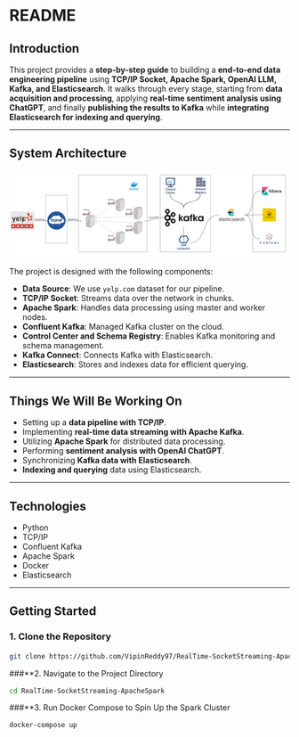 # README

## Introduction

This project provides a **step-by-step guide** to building a **end-to-end data engineering pipeline** using **TCP/IP Socket, Apache Spark, OpenAI LLM, Kafka, and Elasticsearch**. It walks through every stage, starting from **data acquisition and processing**, applying **real-time sentiment analysis using ChatGPT**, and finally **publishing the results to Kafka** while **integrating Elasticsearch for indexing and querying**.

---

## System Architecture

![System Architecture](media/System_architecture.png) 

The project is designed with the following components:

- **Data Source**: We use `yelp.com` dataset for our pipeline.
- **TCP/IP Socket**: Streams data over the network in chunks.
- **Apache Spark**: Handles data processing using master and worker nodes.
- **Confluent Kafka**: Managed Kafka cluster on the cloud.
- **Control Center and Schema Registry**: Enables Kafka monitoring and schema management.
- **Kafka Connect**: Connects Kafka with Elasticsearch.
- **Elasticsearch**: Stores and indexes data for efficient querying.

---

## **Things We Will Be Working On**
- Setting up a **data pipeline with TCP/IP**.
- Implementing **real-time data streaming with Apache Kafka**.
- Utilizing **Apache Spark** for distributed data processing.
- Performing **sentiment analysis with OpenAI ChatGPT**.
- Synchronizing **Kafka data with Elasticsearch**.
- **Indexing and querying** data using Elasticsearch.

---

## **Technologies**
- Python
- TCP/IP
- Confluent Kafka
- Apache Spark
- Docker
- Elasticsearch

---

## **Getting Started**
### **1. Clone the Repository**
```sh
git clone https://github.com/VipinReddy97/RealTime-SocketStreaming-ApacheSpark.git
```
###**2. Navigate to the Project Directory
```sh
cd RealTime-SocketStreaming-ApacheSpark
```
###**3. Run Docker Compose to Spin Up the Spark Cluster
```sh
docker-compose up
```
